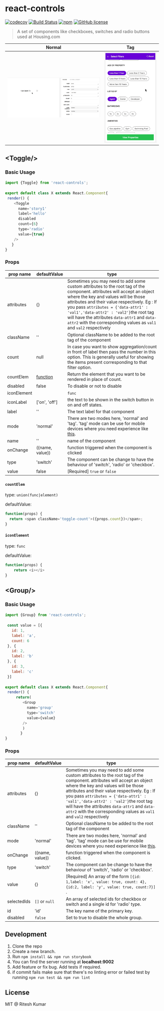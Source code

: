 # react-controls


[![codecov](https://codecov.io/gh/filter-components/react-controls/branch/master/graph/badge.svg)](https://codecov.io/gh/filter-components/react-controls)
[![Build Status](https://travis-ci.org/filter-components/react-controls.svg?branch=master)](https://travis-ci.org/filter-components/react-controls)
[![npm](https://img.shields.io/npm/v/react-controls.svg?maxAge=2592000)](https://github.com/filter-components/react-controls)
[![GitHub license](https://img.shields.io/badge/license-MIT-blue.svg)](https://raw.githubusercontent.com/filter-components/react-controls/master/LICENSE.md)

> A set of components like checkboxes, switches and radio buttons used at Housing.com

Normal|Tag
------|-----
![](demo.gif)| ![](tag.gif)

## &lt;Toggle/&gt;

### Basic Usage

```js
import {Toggle} from 'react-controls';

export default class X extends React.Component{
 render() {
    <Toggle
      name='story1'
      label='hello'
      disabled
      count={6}
      type='radio'
      value={true}
    />
   }
}
```

### Props

prop name | defaultValue | type
-------|------|------
attributes| {} |Sometimes you may need to add some custom attributes to the root tag of the component. attributes will accept an object where the key and values will be those attributes and their value respectively. Eg : If you pass `attributes = {'data-attr1' : 'val1','data-attr2' : 'val2'}`the root tag will have the attributes `data-attr1` and `data-attr2` with the corresponding values as `val1` and `val2` respectively
className| '' |Optional className to be added to the root tag of the component
count| null |In case you want to show aggregation/count in front of label then pass the number in this option. This is generally useful for showing the items present corresponding to that filter option.
countElem| [function](#countelem) | Return the element that you want to be rendered in place of count.
disabled| false |To disable or not to disable
iconElement| |`func`
iconLabel| ['on', 'off'] |the text to be shown in the switch button in on and off states.
label| '' |The text label for that component
mode| 'normal' |There are two modes here, 'normal' and 'tag'. 'tag' mode can be use for mobile devices where you need experience like [this](tag.gif).
name|''|name of the component
onChange| ({name, value}) | function triggered when the component is clicked
type| 'switch' |The component can be change to have the behaviour of 'switch', 'radio' or 'checkbox'.
value| false ️|[Required] `true` or `false`



#### `countElem`
type: `union(func|element)`

defaultValue:
```js
function(props) {
  return <span className='toggle-count'>({props.count})</span>;
}
```


#### `iconElement`
type: `func`

defaultValue:
```js
function(props) {
    return <i></i>
}
```

## &lt;Group/&gt;

### Basic Usage

```js
import {Group} from 'react-controls';

 const value = [{
   id: 1,
   label: 'a',
   count: 6
 }, {
   id: 2,
   label: 'b'
 }, {
   id: 3,
   label: 'c'
 }]

export default class X extends React.Component{
 render() {
     return(
        <Group
          name='group'
          type='switch'
          value={value}
        />
        )
       }
}
```

### Props

prop name | defaultValue | type
-------|------|------
attributes| {} |Sometimes you may need to add some custom attributes to the root tag of the component. attributes will accept an object where the key and values will be those attributes and their value respectively. Eg : If you pass `attributes = {'data-attr1' : 'val1','data-attr2' : 'val2'}`the root tag will have the attributes `data-attr1` and `data-attr2` with the corresponding values as `val1` and `val2` respectively
className| '' |Optional className to be added to the root tag of the component
mode| 'normal' |There are two modes here, 'normal' and 'tag'. 'tag' mode can be use for mobile devices where you need experience like [this]().
onChange| ({name, value}) | function triggered when the component is clicked.
type| 'switch' |The component can be change to have the behaviour of 'switch', 'radio' or 'checkbox'.
value| {} ️|[Required] An array of the form `[{id: 1,label: 'x', value: true, count: 4}, {id:2, label: 'y', value: true, count:7}]` .
selectedIds| `[]` or `null`| An array of selected ids for checkbox or switch and a single id for 'radio' type.
id| 'id' | The key name of the primary key.
disabled| `false` | Set to true to disable the whole group.

## Development
1. Clone the repo
1. Create a new branch.
1. Run `npm install && npm run storybook`
1. You can find the server running at **localhost:9002**
1. Add feature or fix bug. Add tests if required.
1. if commit fails make sure that there's no linting error or failed test by running `npm run test && npm run lint`


## License
MIT @ Ritesh Kumar
